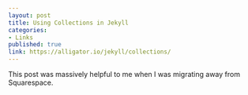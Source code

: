 ```yaml
---
layout: post
title: Using Collections in Jekyll
categories:
- Links
published: true
link: https://alligator.io/jekyll/collections/
---
```


This post was massively helpful to me when I was migrating away from Squarespace. 